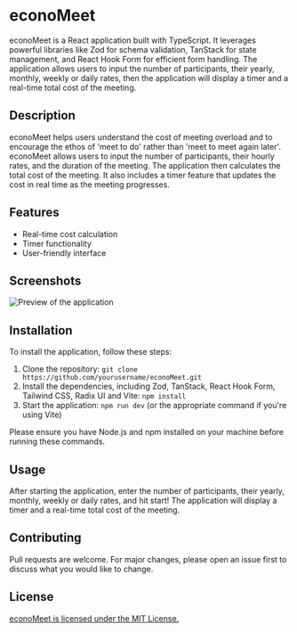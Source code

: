 # econoMeet

econoMeet is a React application built with TypeScript. It leverages powerful libraries like Zod for schema validation, TanStack for state management, and React Hook Form for efficient form handling. The application allows users to input the number of participants, their yearly, monthly, weekly or daily rates, then the application will display a timer and a real-time total cost of the meeting.

## Description

econoMeet helps users understand the cost of meeting overload and to encourage the ethos of 'meet to do' rather than 'meet to meet again later'. econoMeet allows users to input the number of participants, their hourly rates, and the duration of the meeting. The application then calculates the total cost of the meeting. It also includes a timer feature that updates the cost in real time as the meeting progresses.

## Features

-   Real-time cost calculation
-   Timer functionality
-   User-friendly interface

## Screenshots

![Preview of the application](./assets/econoMeetPreview.gif)

## Installation

To install the application, follow these steps:

1. Clone the repository: `git clone https://github.com/yourusername/econoMeet.git`
2. Install the dependencies, including Zod, TanStack, React Hook Form, Tailwind CSS, Radix UI and Vite: `npm install`
3. Start the application: `npm run dev` (or the appropriate command if you're using Vite)

Please ensure you have Node.js and npm installed on your machine before running these commands.

## Usage

After starting the application, enter the number of participants, their yearly, monthly, weekly or daily rates, and hit start! The application will display a timer and a real-time total cost of the meeting.

## Contributing

Pull requests are welcome. For major changes, please open an issue first to discuss what you would like to change.

## License

[econoMeet is licensed under the MIT License.](https://choosealicense.com/licenses/mit/)
